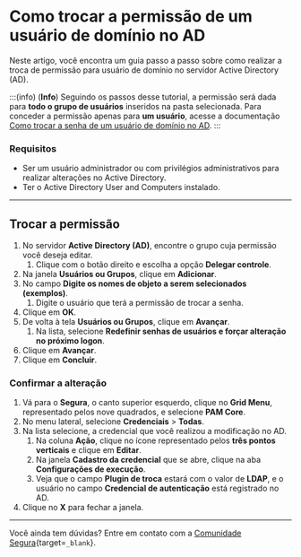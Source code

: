 # Como trocar a permissão de um usuário de domínio no AD

Neste artigo, você encontra um guia passo a passo sobre como realizar a troca de permissão para usuário de domínio no servidor Active Directory (AD).

:::(info) (**Info**)
Seguindo os passos desse tutorial, a permissão será dada para **todo o grupo de usuários** inseridos na pasta selecionada. Para conceder a permissão apenas para **um usuário**, acesse a documentação [Como trocar a senha de um usuário de domínio no AD](/v4/docs/pt/executions-how-to-change-a-domain-users-password-in-ad).
:::

### Requisitos

* Ser um usuário administrador ou com privilégios administrativos para realizar alterações no Active Directory.
* Ter o Active Directory User and Computers instalado.

---
## Trocar a permissão

1. No servidor **Active Directory (AD)**, encontre o grupo cuja permissão você deseja editar. 
    1. Clique com o botão direito e escolha a opção **Delegar controle**.
2. Na janela **Usuários ou Grupos**, clique em **Adicionar**.
3. No campo **Digite os nomes  de objeto a serem selecionados (exemplos)**.
    1. Digite o usuário que terá a permissão de trocar a senha.
4. Clique em **OK**.
5. De volta à tela **Usuários ou Grupos**, clique em **Avançar**.
    1. Na lista, selecione **Redefinir senhas de usuários e forçar alteração no próximo logon**.
6. Clique em **Avançar**.
7. Clique em **Concluir**.

### Confirmar a alteração

1. Vá para o **Segura**, o canto superior esquerdo, clique no **Grid Menu**, representado pelos nove quadrados, e selecione **PAM Core**.
2. No menu lateral, selecione **Credenciais** > **Todas**.
3. Na lista selecione, a credencial que você realizou a modificação no AD.
    1. Na coluna **Ação**, clique no ícone representado pelos **três pontos verticais** e clique em **Editar**.
    2. Na janela **Cadastro da credencial** que se abre, clique na aba **Configurações de execução**.
    3. Veja que o campo **Plugin de troca** estará com o valor de **LDAP**, e o usuário no campo **Credencial de autenticação** está registrado no AD.
4. Clique no **X** para fechar a janela.

---
Você ainda tem dúvidas? Entre em contato com a [Comunidade Segura](https://community.Segura.io/){target=`_blank`}.